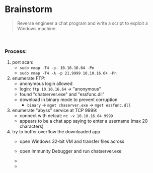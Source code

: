 # Brainstorm

> Reverse engineer a chat program and write a script to exploit a Windows machine.

<br>

### Process:

1. port scan:
	- `sudo nmap -T4 -p- 10.10.16.64 -Pn`
	- `sudo nmap -T4 -A -p 21,9999 10.10.16.64 -Pn`
2. enumerate FTP:
	- anonymous login allowed
	- login: `ftp 10.10.16.64` -> "anonymous"
	- found "chatserver.exe" and "essfunc.dll"
	- download in binary mode to prevent corruption
		- `binary` -> `mget chaserver.exe` -> `mget essfunc.dll`
3. enumerate "abyss" service at TCP 9999:
	- connect with netcat: `nc -v 10.10.16.64 9999`
	- appears to be a chat app saying to enter a username (max 20 characters)
4. try to buffer overflow the downloaded app
	- open Windows 32-bit VM and transfer files across
	- open Immunity Debugger and run chatserver.exe
	- 
	
	- 
